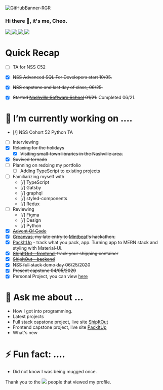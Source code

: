 ![GitHubBanner-RGR](https://user-images.githubusercontent.com/5026476/118163242-6350f780-b3e7-11eb-9fac-68877b5bbce7.png)

### Hi there 🤔, it's me, Cheo.
<div align="left">
    <a href="https://cheor.github.io/portfolio/" target="_blank" rel="noopener noreferrer">
        <img src="https://img.shields.io/badge/portfolio-%233B4D98.svg?style=for-the-badge&logo=Jasmine&logoColor=white">
    </a>
    <a href="https://www.linkedin.com/in/cheo-roman/" target="_blank" rel="noopener noreferrer">
        <img src="https://img.shields.io/badge/linkedin-%230077B5.svg?style=for-the-badge&logo=linkedin&logoColor=white">
    </a>
        <a href="https://codepen.io/CheoR/full/QzPJbQ" target="_blank" rel="noopener noreferrer">
        <img src="https://img.shields.io/badge/codepen-%23121011.svg?style=for-the-badge&logo=codepen&logoColor=white">
    </a>
    </a>
        <a href="https://www.freecodecamp.org/cheor" target="_blank" rel="noopener noreferrer">
        <img src="https://img.shields.io/badge/FCC-%23121011.svg?style=for-the-badge&logo=freeCodeCamp&logoColor=white">
    </a>
</div>

# Quick Recap
- [ ] TA for NSS C52
- [X] ~~NSS Advanced SQL For Developers start 10/05.~~
- [X] ~~NSS capstone and last day of class, 06/25.~~
- [X] ~~Started [Nashville Software School](http://nashvillesoftwareschool.com/) 01/21.~~ Completed 06/21.


# 🔭 I’m currently working on ....
- [/] NSS Cohort 52 Python TA
- [ ] Interviewing
- [X] ~~Relaxing for the holidays~~
  - [X] ~~Visiting small-town libraries in the Nashville area.~~
- [X] ~~Suvived tornado~~
- [ ] Planning on redoing my portfolio
  - [ ] Adding TypeScript to existing projects 
- [ ] Familiarizing myself with
  - [/] TypeScript
  - [/] Gatsby
  - [/] graphql
  - [/] styled-components
  - [/] Redux
- [ ] Reviewing
  - [/] Figma
  - [/] Design
  - [/] Python
- [X] ~~[Advent Of Code](adventofcode.com)~~
- [X] ~~[Creanvas](https://github.com/CheoR/creanvas), my late entry to [Mintbeat](https://mintbean.io/meets/cfa4fa54-c706-4c51-a04f-671f6686f9fd)'s hackathon.~~
- [X] [PackItUp](https://github.com/CheoR/pack-it-up) - track what you pack, app. Turning app to MERN stack and styling with Material-Ui.
- [X] ~~[ShipItOut - frontend](https://github.com/CheoR/shipItOut-client), track your shipping container~~
- [X] ~~[ShipItOut - backend](https://github.com/CheoR/shipItOut-server)~~
- [X] ~~NSS full stack demo day 06/25/2020~~
- [X] ~~Present capstone 04/05/2020~~
- [X] Personal Project, you can view [ here ](https://cheor.github.io/portfolio/)

# 💬 Ask me about ...
- How I got into programming.
- Latest projects
- Full stack capstone project, live site [ShipItOut](https://shipitout.herokuapp.com/)
- Frontend capstone project, live site [PackItUp](https://cr-demo--packitup.netlify.app)
- What's new

# ⚡ Fun fact: ....
- Did not know I was being mugged once.


Thank you to the ![](https://komarev.com/ghpvc/?username=CheoR&label=) people that viewed my profile.
<!--
**CheoR/CheoR** is a ✨ _special_ ✨ repository because its `README.md` (this file) appears on your GitHub profile.
- ![LinkedInBanner-msg]
( https://user-images.githubusercontent.com/5026476/109435574-b7e7f780-79e0-11eb-9cb1-17ab2c393757 .png)

Here are some ideas to get you started:

- 🔭 I’m currently working on ...
- 🌱 I’m currently learning ...
- 👯 I’m looking to collaborate on ...
- 🤔 I’m looking for help with ...
- 💬 Ask me about ...
- 📫 How to reach me: ...
- 😄 Pronouns: ...
- ⚡ Fun fact: ...
-->

